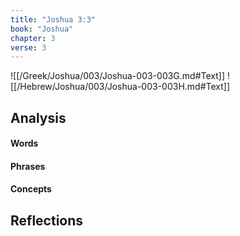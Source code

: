 ```yaml
---
title: "Joshua 3:3"
book: "Joshua"
chapter: 3
verse: 3
---
```

![[/Greek/Joshua/003/Joshua-003-003G.md#Text]]
![[/Hebrew/Joshua/003/Joshua-003-003H.md#Text]]

## Analysis

#### Words

#### Phrases

#### Concepts

## Reflections
